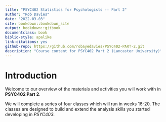 ```yaml
---
title: "PSYC402 Statistics for Psychologists -- Part 2"
author: "Rob Davies"
date: "2022-03-03"
site: bookdown::bookdown_site
output: bookdown::gitbook
documentclass: book
biblio-style: apalike
link-citations: yes
github-repo: https://github.com/robayedavies/PSYC402-PART-2.git
description: "Course content for PSYC402 Part 2 (Lancaster University)"
---
```


# Introduction

Welcome to our overview of the materials and activities you will work with in **PSYC402 Part 2**.

We will complete a series of four classes which will run in weeks 16-20.
The classes are designed to build and extend the analysis skills you started developing in *PSYC403*.
